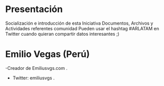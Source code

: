 # Presentación
Socialización e introducción de esta Iniciativa Documentos, Archivos y Actividades referentes comunidad
Pueden usar el hashtag #ARLATAM en Twitter cuando quieran compartir datos interesantes ;)

# Emilio Vegas (Perú) 
-Creador de Emiliusvgs.com . 
- Twitter: emiliusvgs .
